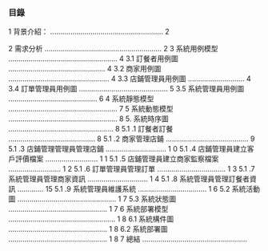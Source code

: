### 目錄
1 背景介紹： ........................................................ 2

2 需求分析 .......................................................... 2
3 系統用例模型 ...................................................... 4
3.1 訂餐者用例圖 ................................................ 4
3.2 商家用例圖 .................................................. 4
3.3 店鋪管理員用例圖 ............................ 4
3.4 訂單管理員用例圖 ............................................ 5
3.5 系統管理員用例圖 ............................................ 6
4 系統靜態模型 ...................................................... 7
5 系統動態模型 ...................................................... 8
5. 系統時序圖 .................................................... 8
5.1 .1 訂餐者訂餐 ........................................... 8
5.1 .2 商家管理店鋪 ......................................... 9
5.1 .3 店鋪管理管理員管理店鋪 .............................. 1 0
5.1 .4 店鋪管理員建立客戶評價檔案 .......................... 1 1
5.1 .5 店鋪管理員建立商家監察檔案 .......................... 1 2
5.1 .6 訂單管理員管理訂單 .................................. 1 3
5.1 .7 系統管理員管理商家資訊 .............................. 1 4
5.1 .8 系統管理員管理訂餐者資訊 ............. 15
5.1 .9 系統管理員維護系統 .................................. 1 6
5.2 系統活動圖 ................................................. 1 7
5.3 系統狀態圖 ................................................. 1 7
6 系統部署模型 ..................................................... 1 8
6.1 系統構件圖 ................................................. 1 8
6.2 系統部署圖 ................................................. 1 8
7 總結 ....................................................
 




